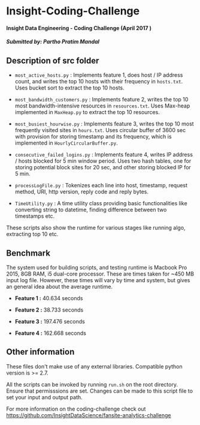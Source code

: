 # Insight-Coding-Challenge

#### Insight Data Engineering - Coding Challenge (April 2017 )
##### Submitted by: Partho Pratim Mandal

## Description of src folder

* `most_active_hosts.py` : Implements feature 1, does host / IP address count, and writes the top 10 hosts with  their frequency in `hosts.txt`. Uses bucket sort to extract the top 10 hosts.

* `most_bandwidth_customers.py` : Implements feature 2, writes the top 10 most bandwidth-intensive resources in `resources.txt`. Uses Max-heap implemented in `MaxHeap.py` to extract the top 10 resources.

* `most_busiest_hourwise.py` : Implements feature 3, writes the top 10 most frequently visited sites in `hours.txt`. Uses circular buffer of 3600 sec with provision for storing timestamp and its frequency, which is implemented in `HourlyCircularBuffer.py`. 

* `consecutive_failed_logins.py` : Implements feature 4, writes IP address / hosts blocked for 5 min window period. Uses two hash tables, one for storing potential block sites for 20 sec, and other storing blocked IP for 5 min.

* `processLogFile.py` : Tokenizes each line into host, timestamp, request method, URI, http version, reply code and reply bytes.

* `TimeUtility.py` : A time utility class providing basic functionalities like converting string to datetime, finding difference between two timestamps etc.

These scripts also show the runtime for various stages like running algo, extracting top 10 etc.


## Benchmark
The system used for building scripts, and testing runtime is Macbook Pro 2015, 8GB RAM, i5 dual-core processor. These are times taken for ~450 MB input log file. However, these times will vary by time and system, but gives an general idea about the average runtime.

* **Feature 1 :** 40.634 seconds

* **Feature 2 :** 38.733 seconds

* **Feature 3 :** 197.476 seconds

* **Feature 4 :** 162.668 seconds


## Other information

These files don't make use of any external libraries. Compatible python version is >= 2.7. 

All the scripts can be invoked by running `run.sh` on the root directory. Ensure that permisssions are set.
Changes can be made to this script file to set your input and output path. 

For more information on the coding-challenge check out https://github.com/InsightDataScience/fansite-analytics-challenge
